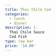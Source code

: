 ```yaml
---
title: Thai Chile Cod
categories:
  - lunch
  - dinner
description: |-
  Thai Chile Sauce
  Cod Fish
type: raw bar
price: '14.00'
---
```



